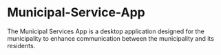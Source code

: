 # Municipal-Service-App
The Municipal Services App is a desktop application designed for the municipality  to enhance communication between the municipality and its residents.
